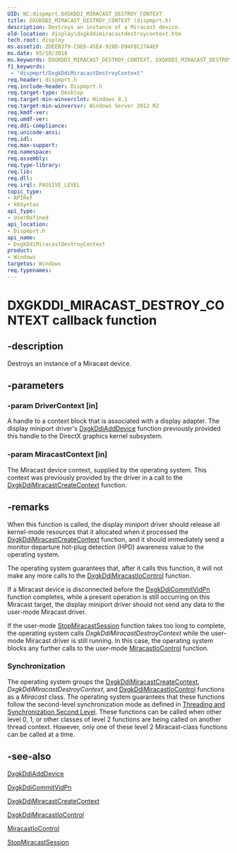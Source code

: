 ```yaml
---
UID: NC:dispmprt.DXGKDDI_MIRACAST_DESTROY_CONTEXT
title: DXGKDDI_MIRACAST_DESTROY_CONTEXT (dispmprt.h)
description: Destroys an instance of a Miracast device.
old-location: display\dxgkddimiracastdestroycontext.htm
tech.root: display
ms.assetid: 2DEEB379-C9E8-45E4-920D-D94F8C27A4EF
ms.date: 05/10/2018
ms.keywords: DXGKDDI_MIRACAST_DESTROY_CONTEXT, DXGKDDI_MIRACAST_DESTROY_CONTEXT callback, DxgkDdiMiracastDestroyContext, DxgkDdiMiracastDestroyContext callback function [Display Devices], display.dxgkddimiracastdestroycontext, dispmprt/DxgkDdiMiracastDestroyContext
f1_keywords:
 - "dispmprt/DxgkDdiMiracastDestroyContext"
req.header: dispmprt.h
req.include-header: Dispmprt.h
req.target-type: Desktop
req.target-min-winverclnt: Windows 8.1
req.target-min-winversvr: Windows Server 2012 R2
req.kmdf-ver: 
req.umdf-ver: 
req.ddi-compliance: 
req.unicode-ansi: 
req.idl: 
req.max-support: 
req.namespace: 
req.assembly: 
req.type-library: 
req.lib: 
req.dll: 
req.irql: PASSIVE_LEVEL
topic_type:
- APIRef
- kbSyntax
api_type:
- UserDefined
api_location:
- Dispmprt.h
api_name:
- DxgkDdiMiracastDestroyContext
product:
- Windows
targetos: Windows
req.typenames: 
---
```


# DXGKDDI_MIRACAST_DESTROY_CONTEXT callback function


## -description


Destroys an instance of a Miracast device.


## -parameters




### -param DriverContext [in]

A handle to a context block that is associated with a display adapter. The display miniport driver's <a href="https://docs.microsoft.com/windows-hardware/drivers/ddi/dispmprt/nc-dispmprt-dxgkddi_add_device">DxgkDdiAddDevice</a> function previously provided this handle to the DirectX graphics kernel subsystem.


### -param MiracastContext [in]

The Miracast device context, supplied by the operating system. This context was previously provided by the driver in a call to the <a href="https://docs.microsoft.com/windows-hardware/drivers/ddi/dispmprt/nc-dispmprt-dxgkddi_miracast_create_context">DxgkDdiMiracastCreateContext</a> function.


## -remarks



When this function is called, the display miniport driver should release all kernel-mode  resources that it allocated when it processed the <a href="https://docs.microsoft.com/windows-hardware/drivers/ddi/dispmprt/nc-dispmprt-dxgkddi_miracast_create_context">DxgkDdiMiracastCreateContext</a> function, and it should immediately send a monitor departure hot-plug detection (HPD) awareness value to the operating system.

The operating system guarantees that, after it calls this function, it will not make any more calls to the <a href="https://docs.microsoft.com/windows-hardware/drivers/ddi/dispmprt/nc-dispmprt-dxgkddi_miracast_handle_io_control">DxgkDdiMiracastIoControl</a> function.

If a Miracast device is disconnected before the <a href="https://docs.microsoft.com/windows-hardware/drivers/ddi/d3dkmddi/nc-d3dkmddi-dxgkddi_commitvidpn">DxgkDdiCommitVidPn</a> function completes, while a present operation is still occurring on this Miracast target, the display miniport driver should not send any data to the user-mode Miracast driver.

If the user-mode <a href="https://docs.microsoft.com/windows-hardware/drivers/ddi/netdispumdddi/nc-netdispumdddi-pfn_stop_miracast_session">StopMiracastSession</a> function takes too long to complete, the operating system calls <i>DxgkDdiMiracastDestroyContext</i> while the user-mode Miracast driver is still running. In this case, the operating system blocks any further calls to the user-mode <a href="https://docs.microsoft.com/windows-hardware/drivers/ddi/netdispumdddi/nc-netdispumdddi-pfn_miracast_io_control">MiracastIoControl</a> function.

<h3><a id="Synchronization"></a><a id="synchronization"></a><a id="SYNCHRONIZATION"></a>Synchronization</h3>
The operating system groups the <a href="https://docs.microsoft.com/windows-hardware/drivers/ddi/dispmprt/nc-dispmprt-dxgkddi_miracast_create_context">DxgkDdiMiracastCreateContext</a>, <i>DxgkDdiMiracastDestroyContext</i>, and <a href="https://docs.microsoft.com/windows-hardware/drivers/ddi/dispmprt/nc-dispmprt-dxgkddi_miracast_handle_io_control">DxgkDdiMiracastIoControl</a> functions as a <i>Miracast</i> class. The operating system guarantees that these functions follow the second-level synchronization mode as defined in <a href="https://docs.microsoft.com/windows-hardware/drivers/display/threading-and-synchronization-second-level">Threading and Synchronization Second Level</a>. These functions can be called when other level 0, 1, or other classes of level 2 functions are being called on another thread context. However, only one of these level 2 Miracast-class functions can be called at a time.




## -see-also




<a href="https://docs.microsoft.com/windows-hardware/drivers/ddi/dispmprt/nc-dispmprt-dxgkddi_add_device">DxgkDdiAddDevice</a>



<a href="https://docs.microsoft.com/windows-hardware/drivers/ddi/d3dkmddi/nc-d3dkmddi-dxgkddi_commitvidpn">DxgkDdiCommitVidPn</a>



<a href="https://docs.microsoft.com/windows-hardware/drivers/ddi/dispmprt/nc-dispmprt-dxgkddi_miracast_create_context">DxgkDdiMiracastCreateContext</a>



<a href="https://docs.microsoft.com/windows-hardware/drivers/ddi/dispmprt/nc-dispmprt-dxgkddi_miracast_handle_io_control">DxgkDdiMiracastIoControl</a>



<a href="https://docs.microsoft.com/windows-hardware/drivers/ddi/netdispumdddi/nc-netdispumdddi-pfn_miracast_io_control">MiracastIoControl</a>



<a href="https://docs.microsoft.com/windows-hardware/drivers/ddi/netdispumdddi/nc-netdispumdddi-pfn_stop_miracast_session">StopMiracastSession</a>
 

 

